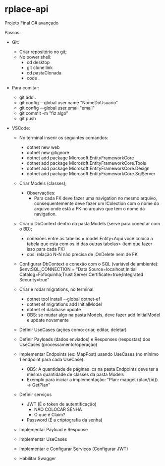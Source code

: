 # rplace-api
Projeto Final C# avançado

Passos:
- Git:
  - Criar repositório no git;
  - No power shell:
      - cd desktop
      - git clone link
      - cd pastaClonada
      - code .
        
- Para comitar:
  - git add .
  - git config --global user.name "NomeDoUsuario"
  - git config --global user.email "email"
  - git commit -m "fiz algo"
  - git push

- VSCode:
  - No terminal inserir os seguintes comandos:
      - dotnet new web
      - dotnet new gitignore
      - dotnet add package Microsoft.EntityFrameworkCore
      - dotnet add package Microsoft.EntityFrameworkCore.Tools
      - dotnet add package Microsoft.EntityFrameworkCore.Design
      - dotnet add package Microsoft.EntityFrameworkCore.SqlServer
        
  - Criar Models (classes);
      - Observações:
          - Para cada FK deve fazer uma navigation no mesmo arquivo, consequentemente deve fazer um IColection com o nome do arquivo onde está a FK no arquivo que tem o nome da navigation.
            
  - Criar o DbContext dentro da pasta Models (serve para conectar com o BD);
      - conexões entre as tabelas = model.Entity<Aqui você coloca a tabela que esta com os id das outras tabelas> (tem que fazer isso para cada FK)
      - obs: relação N-N não precisa de .OnDelete nem de FK
        
  - Configurar DbContext e conexão com o SQL (variável de ambiente): $env:SQL_CONNECTION = "Data Source=localhost;Initial Catalog=Fofoquinha;Trust Server Certificate=true;Integrated Security=true"
    
  - Criar e rodar migrations, no terminal:
      - dotnet tool install --global dotnet-ef
      - dotnet ef migrations add InitialModel
      - dotnet ef database update
      - OBS: se mudar algo na pasta Models, deve fazer add InitialModel e update novamente
        
  - Definir UseCases (ações como: criar, editar, deletar)
    
  - Definir Payloads (dados enviados) e Responses (respostas) dos UseCases (processamento/operação)
    
  - Implementar Endpoints (ex: MapPost) usando UseCases (no mínimo 1 endpoint para cada UseCase):
      - OBS: A quantidade de páginas .cs na pasta Endpoints deve ter a mesma quantidade de classes da pasta Models
      - Exemplo para iniciar a implementação: "Plan: mapget (plan/{id}) -> GetPlan"
        
  - Definir serviços
      - JWT (É o token de autentificação)
          - NÃO COLOCAR SENHA
          - O que é Claim?
      - Password (É a criptografia da senha)
        
  - Implementar Payload e Response
    
  - Implementar UseCases

  - Implementar e Configurar Serviços (Configurar JWT)

  - Habilitar Swagger
